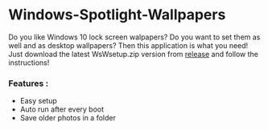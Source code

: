 # Windows-Spotlight-Wallpapers

Do you like Windows 10 lock screen walpapers? Do you want to set them as well and as desktop wallpapers?
Then this application is what you need!
Just download the latest WsWsetup.zip version from [release](https://github.com/angrammenos97/Windows-Spotlight-Wallpapers/releases) and follow the instructions!

### Features :
- Easy setup
- Auto run after every boot
- Save older photos in a folder
